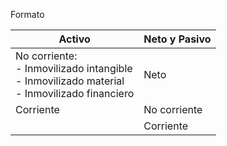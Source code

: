 Formato

| Activo                                                                                              | Neto y Pasivo |
| --------------------------------------------------------------------------------------------------- | ------------- |
| No corriente: <br>- Inmovilizado intangible<br>- Inmovilizado material<br>- Inmovilizado financiero | Neto          |
| Corriente                                                                                           | No corriente  |
|                                                                                                     | Corriente     |
